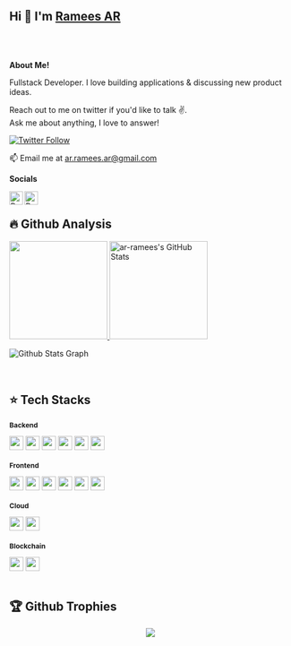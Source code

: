 <!--
<div class="tenor-gif-embed" data-postid="16447531" data-share-method="host" data-aspect-ratio="1.23552" data-width="100%"><a href="https://tenor.com/view/qoobee-tired-blushing-ashamed-bashful-gif-16447531">Qoobee Tired Sticker</a>from <a href="https://tenor.com/search/qoobee-stickers">Qoobee Stickers</a></div> <script type="text/javascript" async src="https://tenor.com/embed.js"></script>
-->

## Hi 👋 I'm [Ramees AR][homepage]

<br><br>

**About Me!**

Fullstack Developer. 
I love building applications & discussing new product ideas.

Reach out to me on twitter if you'd like to talk ✌️.  
Ask me about anything, I love to answer!

[![Twitter Follow](https://img.shields.io/twitter/follow/ramizz_ar_?color=%20%2300acee&label=Follow%20me%20on%20Twitter&style=for-the-badge)][twitter]

📫 Email me at [ar.ramees.ar@gmail.com](mailto:ar.ramees.ar@gmail.com)

**Socials**

<a href="https://www.linkedin.com/in/ar-ramees/">
  <img align="left" alt="Ramees's LinkedIn" width="24px" src="https://img.icons8.com/nolan/96/linkedin.png" />
</a>

<a href="https://x.com/ramizz_ar">
  <img align="left" alt="Ramees's Twitter" width="24px" src="https://img.icons8.com/nolan/96/twitter.png" />
</a>


[homepage]: https://www.linkedin.com/in/ar-ramees
[twitter]: https://twitter.com/ramizz_ar
</br>

<!--
<h2>🔥 My contribution streak</h2>
<p align="left">
  <a href="https://github.com/DenverCoder1/github-readme-streak-stats">
    <img src="https://github-readme-streak-stats.herokuapp.com/?user=ar-ramees#version3"/>
  </a>
</p> 
-->

<!--
<h2>⭐ | Github Stats </h2>

<div align="center">
  <a href="https://github.com/ar-ramees">
      <a href="https://awesome-github-stats.azurewebsites.net/index.html??cardType=level&preferLogin=false">    
        <img  alt="ar-ramees's GitHub Stats" src="https://awesome-github-stats.azurewebsites.net/user-stats/ar-ramees?cardType=level&preferLogin=false" />  
      </a>
    <img height="180em" src="https://github-readme-stats.vercel.app/api/top-langs/?username=ar-ramees&layout=compact&langs_count=7&theme=default"/>
  </a>
</div>

[![My Awesome Stats](https://awesome-github-stats.azurewebsites.net/user-stats/ar-ramees?cardType=level&preferLogin=false)](https://git.io/awesome-stats-card)
[![Top Langs](https://github-readme-stats.vercel.app/api/top-langs/?username=ar-ramees&layout=compact)]()
[![Top Langs](https://github-readme-stats.vercel.app/api/top-langs/?username=ar-ramees&layout=donut)](https://github.com/ar-ramees/github-readme-stats)
[![Top Langs](https://github-readme-stats.vercel.app/api/top-langs/?username=ar-ramees&layout=donut-vertical)](https://github.com/ar-ramees/github-readme-stats)
-->

## 🔥 Github Analysis 
<p align="left" >
  <a href="https://github.com/DenverCoder1/github-readme-streak-stats">
    <img height="175em" src="https://github-readme-streak-stats.herokuapp.com/?user=ar-ramees#version3"/>
    <img height="175em" alt="ar-ramees's GitHub Stats" src="https://awesome-github-stats.azurewebsites.net/user-stats/ar-ramees?cardType=level&preferLogin=true" />  
  </a>
</p>
<!-- <p>
<a href="https://github.com/ar-ramees">
  <!-- <img height="180em" src="https://github-readme-stats-eight-theta.vercel.app/api?username=ar-ramees&show_icons=true&theme=blue-green&include_all_commits=true&count_private=true"/> -->
  <!-- <img alt="ar-ramees's GitHub Stats" src="https://awesome-github-stats.azurewebsites.net/user-stats/ar-ramees?cardType=level&preferLogin=true" /> -->
  <!-- <img height="180em" src="https://github-readme-stats-eight-theta.vercel.app/api/top-langs/?username=ar-ramees&layout=compact&langs_count=8&theme=white-black"/>
</a>
</p> -->

![ Github Stats Graph](https://github-profile-summary-cards.vercel.app/api/cards/profile-details?username=ar-ramees&theme=radical&hide_border=true)



<br/>

## ⭐ Tech Stacks
<!-- <h2 style="font-size: 12px">⭐ Tech stacks</h2> -->

<div>
<h3 style="font-size: 12px">Backend</h3>
<img src="https://img.shields.io/badge/TypeScript-3178C6?style=flat&logo=tsnode&logoColor=white" height="25" /> <img src="https://img.shields.io/badge/NodeJs-5FA04E?style=flat&logo=node.js&logoColor=white" height="25" /> <img src="https://img.shields.io/badge/GraphQL-E10098?style=flat&logo=graphql&logoColor=white" height="25" /> <img src="https://img.shields.io/badge/{REST:_API}-blue?style=flat&logo=axios&logoColor=white" height="25" /> <img src="https://img.shields.io/badge/PostgreSQL-4169E1?style=flat&logo=postgresql&logoColor=white" height="25" /> <img src="https://img.shields.io/badge/MongoDB-47A248?style=flat&logo=mongodb&logoColor=white" height="25" /> 
</div>

<div>
  <h3 style="font-size: 12px">Frontend</h3>
  <img src="https://img.shields.io/badge/JavaScript-323330?style=flat&logo=javascript&logoColor=F7DF1E" height="25" /> <img src="https://img.shields.io/badge/ReactJs-20232A?style=flat&logo=react&logoColor=61DBFB" height="25" /> <img   src="https://img.shields.io/badge/nextJs-000000?style=flat&logo=nextdotjs&logoColor=white" height="25" /> <img src="https://img.shields.io/badge/React_Native-61DBFB?style=flat&logo=react&logoColor=white" height="25" /> <img   src="https://img.shields.io/badge/Sass-cc6699?style=flat&logo=sass&logoColor=white" height="25" /> <img src="https://img.shields.io/badge/Redux-593D88?style=flat&logo=redux&logoColor=white" height="25"/> 
</div>

<div>
  <h3 style="font-size: 12px">Cloud</h3>
  <img src="https://img.shields.io/badge/AWS-232F3E?style=flat&logo=amazonwebservices&logoColor=FF9900" height="25" /> <img src="https://img.shields.io/badge/DigitalOcean-white?style=flat&logo=digitalocean&logoColor=0080FF" height="25" /> 
</div>


<div>
  <h3 style="font-size: 12px">Blockchain</h3>
  <img src="https://img.shields.io/badge/Solidity-363636?style=flat&logo=solidity&logoColor=white"height="25" /> <img src="https://img.shields.io/badge/Ethereum-white?style=flat&logo=ethereum&logoColor=3C3C3D"height="25" /> 
</div>

<!--
Model example to customize
<img src="https://img.shields.io/badge/JavaScript-323330?style=flat&logo=javascript&logoColor=F7DF1E" />
-->

<br>
<!-- <h2 style="font-size: 12px">🏆 Github Achievements</h2>
<p align="center"> <img src="https://github-profile-trophy.vercel.app/?username=ar-ramees&margin-w=5&theme=radical" alt="TopCodeBeast" /></a> </p> -->

## 🏆 Github Trophies
<p align="center">
<img src="https://github-profile-trophy.vercel.app/?username=ar-ramees&theme=darkhub">
</p>

